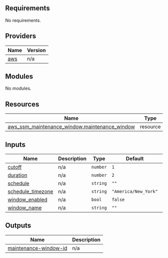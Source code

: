 ## Requirements

No requirements.

## Providers

| Name | Version |
|------|---------|
| <a name="provider_aws"></a> [aws](#provider\_aws) | n/a |

## Modules

No modules.

## Resources

| Name | Type |
|------|------|
| [aws_ssm_maintenance_window.maintenance_window](https://registry.terraform.io/providers/hashicorp/aws/latest/docs/resources/ssm_maintenance_window) | resource |

## Inputs

| Name | Description | Type | Default | Required |
|------|-------------|------|---------|:--------:|
| <a name="input_cutoff"></a> [cutoff](#input\_cutoff) | n/a | `number` | `1` | no |
| <a name="input_duration"></a> [duration](#input\_duration) | n/a | `number` | `2` | no |
| <a name="input_schedule"></a> [schedule](#input\_schedule) | n/a | `string` | `""` | no |
| <a name="input_schedule_timezone"></a> [schedule\_timezone](#input\_schedule\_timezone) | n/a | `string` | `"America/New_York"` | no |
| <a name="input_window_enabled"></a> [window\_enabled](#input\_window\_enabled) | n/a | `bool` | `false` | no |
| <a name="input_window_name"></a> [window\_name](#input\_window\_name) | n/a | `string` | `""` | no |

## Outputs

| Name | Description |
|------|-------------|
| <a name="output_maintenance-window-id"></a> [maintenance-window-id](#output\_maintenance-window-id) | n/a |
